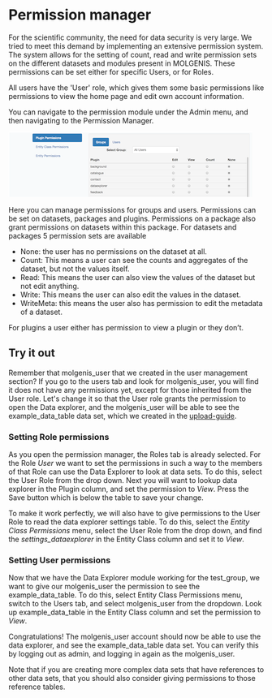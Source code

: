 # Permission manager
For the scientific community, the need for data security is very large. 
We tried to meet this demand by implementing an extensive permission system. 
The system allows for the setting of count, read and write permission sets on the different datasets 
and modules present in MOLGENIS. These permissions can be set either for specific Users, or for Roles.

All users have the 'User' role, which gives them some basic permissions like permissions to view the home page and 
edit own account information.

You can navigate to the permission module under the Admin menu, and then navigating to the Permission Manager.

![Permission manager screen](../../images//permission_manager.png?raw=true, "permission manager")

Here you can manage permissions for groups and users. Permissions can be set on datasets, packages and plugins. 
Permissions on a package also grant permissions on datasets within this package.
For datasets and packages 5 permission sets are available
-	None: the user has no permissions on the dataset at all.
-	Count: This means a user can see the counts and aggregates of the dataset, but not the values itself.
-	Read: This means the user can also view the values of the dataset but not edit anything.
-	Write: This means the user can also edit the values in the dataset.
-	WriteMeta: this means the user also has permission to edit the metadata of a dataset.

For plugins a user either has permission to view a plugin or they don’t.

## Try it out  
Remember that molgenis_user that we created in the user management section? 
If you go to the users tab and look for molgenis_user, you will find it does not have any permissions yet, 
except for those inherited from the User role.
Let's change it so that the User role grants the permission to open the Data explorer, 
and the molgenis_user will be able to see the example_data_table data set, which we created in the [upload-guide](../import-data/guide-upload.md).

### Setting Role permissions  
As you open the permission manager, the Roles tab is already selected. 
For the Role *User* we want to set the permissions in such a way to the members of that Role can use the 
Data Explorer to look at data sets. 
To do this, select the User Role from the drop down. 
Next you will want to lookup data explorer in the Plugin column, and set the permission to *View*. 
Press the Save button which is below the table to save your change. 

To make it work perfectly, we will also have to give permissions to the User Role to read the data explorer settings table.
To do this, select the *Entity Class Permissions* menu, select the User Role from the drop down, and find the 
*settings_dataexplorer* in the Entity Class column and set it to *View*. 

### Setting User permissions  
Now that we have the Data Explorer module working for the test_group, we want to give our molgenis_user the permission 
to see the example_data_table. To do this, select Entity Class Permissions menu, switch to the Users tab, and select 
molgenis_user from the dropdown. Look up example_data_table in the Entity Class column and set the permission to *View*.

Congratulations! The molgenis_user account should now be able to use the data explorer, and see the example_data_table data set. 
You can verify this by logging out as admin, and logging in again as the molgenis_user.

Note that if you are creating more complex data sets that have references to other data sets, that you should also 
consider giving permissions to those reference tables.